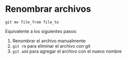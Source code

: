 # Renombrar archivos

```
git mv file_from file_to
```
Equivalente a los siguientes pasos:

1. Renombrar el archivo manualmente
2. `git rm` para eliminar el archivo con git
3. `git add` para agregar el archivo con el nuevo nombre
